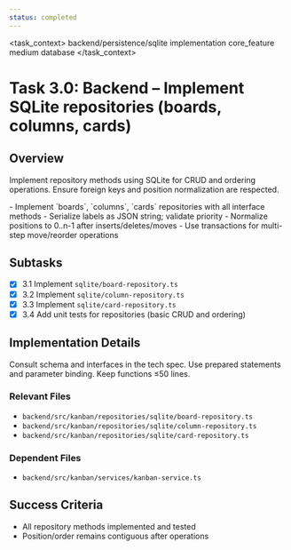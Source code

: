 ```yaml
---
status: completed
---
```


<task_context>
<domain>backend/persistence/sqlite</domain>
<type>implementation</type>
<scope>core_feature</scope>
<complexity>medium</complexity>
<dependencies>database</dependencies>
</task_context>

# Task 3.0: Backend – Implement SQLite repositories (boards, columns, cards)

## Overview

Implement repository methods using SQLite for CRUD and ordering operations. Ensure foreign keys and position normalization are respected.

<requirements>
- Implement `boards`, `columns`, `cards` repositories with all interface methods
- Serialize labels as JSON string; validate priority
- Normalize positions to 0..n-1 after inserts/deletes/moves
- Use transactions for multi-step move/reorder operations
</requirements>

## Subtasks

- [x] 3.1 Implement `sqlite/board-repository.ts`
- [x] 3.2 Implement `sqlite/column-repository.ts`
- [x] 3.3 Implement `sqlite/card-repository.ts`
- [x] 3.4 Add unit tests for repositories (basic CRUD and ordering)

## Implementation Details

Consult schema and interfaces in the tech spec. Use prepared statements and parameter binding. Keep functions ≤50 lines.

### Relevant Files

- `backend/src/kanban/repositories/sqlite/board-repository.ts`
- `backend/src/kanban/repositories/sqlite/column-repository.ts`
- `backend/src/kanban/repositories/sqlite/card-repository.ts`

### Dependent Files

- `backend/src/kanban/services/kanban-service.ts`

## Success Criteria

- All repository methods implemented and tested
- Position/order remains contiguous after operations
